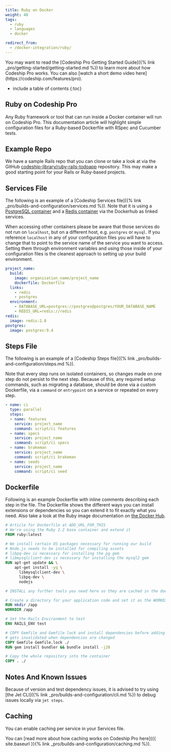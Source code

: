```yaml
---
title: Ruby on Docker
weight: 48
tags:
  - ruby
  - languages
  - docker

redirect_from:
  - /docker-integration/ruby/
---
```


<div class="info-block">
You may want to read the [Codeship Pro Getting Started Guide]({% link _pro/getting-started/getting-started.md %}) to learn more about how Codeship Pro works. You can also [watch a short demo video here](https://codeship.com/features/pro).
</div>

* include a table of contents
{:toc}

## Ruby on Codeship Pro

Any Ruby framework or tool that can run inside a Docker container will run on Codeship Pro. This documentation article will highlight simple configuration files for a Ruby-based Dockerfile with RSpec and Cucumber tests.

## Example Repo

We have a sample Rails repo that you can clone or take a look at via the GitHub [codeship-library/ruby-rails-todoapp](https://github.com/codeship-library/ruby-rails-todoapp) repository. This may make a good starting point for your Rails or Ruby-based projects.

## Services File

The following is an example of a [Codeship Services file]({% link _pro/builds-and-configuration/services.md %}). Note that it is using a [PostgreSQL container](https://hub.docker.com/_/postgres/) and a [Redis container](https://hub.docker.com/_/redis/) via the Dockerhub as linked services.

When accessing other containers please be aware that those services do not run on `localhost`, but on a different host, e.g. `postgres` or `mysql`. If you reference `localhost` in any of your configuration files you will have to change that to point to the service name of the service you want to access. Setting them through environment variables and using those inside of your configuration files is the cleanest approach to setting up your build environment.

```yaml
project_name:
  build:
    image: organisation_name/project_name
    dockerfile: Dockerfile
  links:
    - redis
    - postgres
  environment:
    - DATABASE_URL=postgres://postgres@postgres/YOUR_DATABASE_NAME
    - REDIS_URL=redis://redis
redis:
  image: redis:2.8
postgres:
  image: postgres:9.4
```

## Steps File

The following is an example of a [Codeship Steps file]({% link _pro/builds-and-configuration/steps.md %}).

Note that every step runs on isolated containers, so changes made on one step do not persist to the next step.  Because of this, any required setup commands, such as migrating a database, should be done via a custom Dockerfile, via a `command` or `entrypoint` on a service or repeated on every step.

```yaml
- name: ci
  type: parallel
  steps:
  - name: features
    service: project_name
    command: script/ci features
  - name: specs
    service: project_name
    command: script/ci specs
  - name: brakeman
    service: project_name
    command: script/ci brakeman
  - name: seeds
    service: project_name
    command: script/ci seed
```

## Dockerfile

Following is an example Dockerfile with inline comments describing each step in the file. The Dockerfile shows the different ways you can install extensions or dependencies so you can extend it to fit exactly what you need. Also take a look at the Ruby image documentation on [the Docker Hub](https://hub.docker.com/_/ruby/).

```Dockerfile
# Article for Dockerfile at ADD_URL_FOR_THIS
# We're using the Ruby 2.2 base container and extend it
FROM ruby:latest

# We install certain OS packages necessary for running our build
# Node.js needs to be installed for compiling assets
# libpq-dev is necessary for installing the pg gem
# libmysqlclient-dev is necessary for installing the mysql2 gem
RUN apt-get update && \
    apt-get install -yq \
      libmysqlclient-dev \
      libpq-dev \
      nodejs

# INSTALL any further tools you need here so they are cached in the docker build

# Create a directory for your application code and set it as the WORKDIR. All following commands will be run in this directory.
RUN mkdir /app
WORKDIR /app

# Set the Rails Environment to test
ENV RAILS_ENV test

# COPY Gemfile and Gemfile.lock and install dependencies before adding the full code so the cache only
# gets invalidated when dependencies are changed
COPY Gemfile Gemfile.lock ./
RUN gem install bundler && bundle install -j20

# Copy the whole repository into the container
COPY . ./
```

## Notes And Known Issues

Because of version and test dependency issues, it is advised to try using [the Jet CLI]({% link _pro/builds-and-configuration/cli.md %}) to debug issues locally via `jet steps`.

## Caching

You can enable caching per service in your Services file.

You can [read more about how caching works on Codeship Pro here]({{ site.baseurl }}{% link _pro/builds-and-configuration/caching.md %}).
